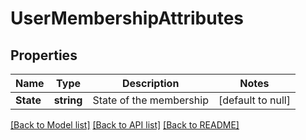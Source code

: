 # UserMembershipAttributes

## Properties
Name | Type | Description | Notes
------------ | ------------- | ------------- | -------------
**State** | **string** | State of the membership | [default to null]

[[Back to Model list]](../README.md#documentation-for-models) [[Back to API list]](../README.md#documentation-for-api-endpoints) [[Back to README]](../README.md)

